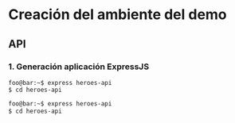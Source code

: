 # Creación del ambiente del demo

## API

### 1. Generación aplicación ExpressJS
```shell
foo@bar:~$ express heroes-api
$ cd heroes-api
```

```sh
foo@bar:~$ express heroes-api
$ cd heroes-api
```
